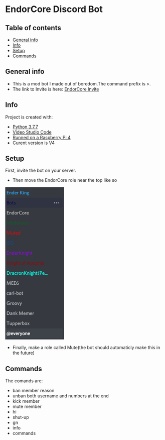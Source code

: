 # EndorCore Discord Bot

## Table of contents
* [General info](#general-info)
* [Info](#info)
* [Setup](#setup)
* [Commands](#commands)

## General info
* This is a mod bot I made out of boredom.The command prefix is >.
* The link to Invite is here: [EndorCore Invite](https://discord.com/oauth2/authorize?client_id=802629460200259584&scope=bot&permissions=0 "EncdorCore title")
	
## Info
Project is created with:
* [Python 3.7.7](https://www.python.org/downloads/release/python-377/ "Python 3.7.7 title")
* [Video Studio Code](https://code.visualstudio.com/ "VSCode title")
* [Runned on a Raspberry Pi 4](https://www.raspberrypi.org/products/raspberry-pi-4-model-b/ "Raspberry Pi 4 title")
* Curent version is V4
	
## Setup
First, invite the bot on your server.

* Then move the EndorCore role near the top like so

![](Screenshot%202021-01-26%20183824.png)

* Finally, make a role called Mute(the bot should automaticly make this in the future)


## Commands
The comands are:
* ban member reason
* unban both username and numbers at the end
* kick member
* mute member
* hi
* shut-up
* gn
* info
* commands



